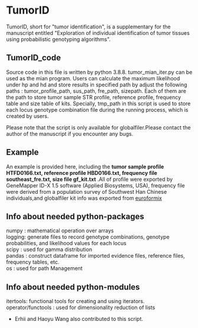 # TumorID
TumorID, short for "tumor identification", is a supplementary for the manuscript entitled "Exploration of individual identification of tumor tissues using probabilistic genotyping algorithms". 

## TumorID_code
Source code in this file is written by python 3.8.8. tumor_mian_iter.py can be used as the mian program. Users can calculate the maximum likelihood under hp and hd and store results in specified path by adjust the following paths : tumor_profile_path, sus_path, fre_path, sizepath. Each of them are the path to store tumor sample STR profile, reference profile, frequency table and size table of kits. Specially, tmp_path in this script is used to store each locus genotype combination file during the running process, which is created by users.

Please note that the script is only available for globalfiler.Please contact the author of the manuscript if you encounter any bugs.
## Example
An example is provided here, including the **tumor sample profile HTFD0166.txt, reference profile HBD0166.txt, frequency file southeast_fre.txt, size file gf_kit.txt** .All of profile were exported by GeneMapper ID-X 1.5 software (Applied Biosystems, USA), frequency file were derived from a population survey of Southwest Han Chinese individuals,and globalfiler kit info was exported from [euroformix](http://euroformix.com/)

## Info about needed python-packages
numpy  : mathematical operation over arrays  
logging: generate files to record genotype combinations, genotype probabilities, and likelihood values for each locus  
scipy  : used for gamma distribution  
pandas : construct dataframe for imported evidence files, reference files, frequency tables, etc.  
os     : used for path Management
## Info about needed python-modules
itertools: functional tools for creating and using iterators.  
operator/functools : used for dimensionality reduction of lists 



* Erhii and Haoyu Wang also contributed to this script.
